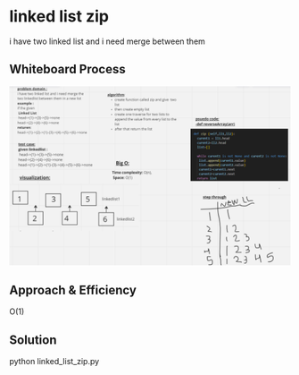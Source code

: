 # linked list zip
i have two linked list and i need merge between them 
## Whiteboard Process
<!-- Embedded whiteboard image -->
![linked ist zib](./whitebordzip.PNG)

## Approach & Efficiency
O(1)
## Solution
python linked_list_zip.py